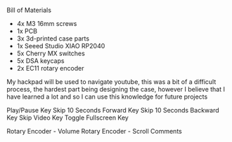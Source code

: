 Bill of Materials
* 4x M3 16mm screws
* 1x PCB
* 3x 3d-printed case parts
* 1x Seeed Studio XIAO RP2040
* 5x Cherry MX switches
* 5x DSA keycaps
* 2x EC11 rotary encoder

My hackpad will be used to navigate youtube, this was a bit of a difficult process, the hardest part being designing the case, however I believe that I have learned a lot and so I can use this knowledge for future projects

Play/Pause Key
Skip 10 Seconds Forward Key
Skip 10 Seconds Backward Key
Skip Video Key
Toggle Fullscreen Key

Rotary Encoder - Volume
Rotary Encoder - Scroll Comments
